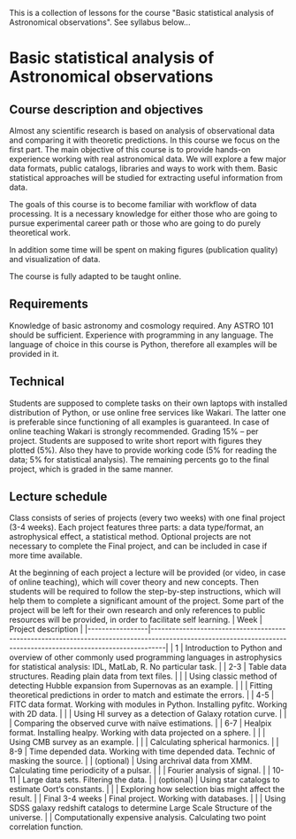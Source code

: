 This is a collection of lessons for the course "Basic statistical analysis of Astronomical observations". See syllabus below...

# Basic statistical analysis of Astronomical observations #

## Course description and objectives ##

Almost any scientific research is based on analysis of observational data and comparing it with theoretic predictions. In this course we focus on the first part. The main objective of this course is to provide hands-on experience working with real astronomical data. We will explore a few major data formats, public catalogs, libraries and ways to work with them. Basic statistical approaches will be studied for extracting useful information from data.

The goals of this course is to become familiar with workflow of data processing. It is a necessary knowledge for either those who are going to pursue experimental career path or those who are going to do purely theoretical work.

In addition some time will be spent on making figures (publication quality) and visualization of data.

The course is fully adapted to be taught online.

## Requirements ##

Knowledge of basic astronomy and cosmology required. Any ASTRO 101 should be sufficient.
Experience with programming in any language. The language of choice in this course is Python, therefore all examples will be provided in it.

## Technical ##

Students are supposed to complete tasks on their own laptops with installed distribution of Python, or use online free services like Wakari. The latter one is preferable since functioning of all examples is guaranteed. In case of online teaching Wakari is strongly recommended.
Grading
15% – per project. Students are supposed to write short report with figures they plotted (5%). Also they have to provide working code (5% for reading the data; 5% for statistical analysis).
The remaining percents go to the final project, which is graded in the same manner.

## Lecture schedule ##

Class consists of series of projects (every two weeks) with one final project (3-4 weeks). Each project features three parts: a data type/format, an astrophysical effect, a statistical method. Optional projects are not necessary to complete the Final project, and can be included in case if more time available.

At the beginning of each project a lecture will be provided (or video, in case of online teaching), which will cover theory and new concepts. Then students will be required to follow the step-by-step instructions, which will help them to complete a significant amount of the project. Some part of the project will be left for their own research and only references to public resources will be provided, in order to facilitate self learning.
| Week            | Project description                                                                                                                                            |
|-----------------|----------------------------------------------------------------------------------------------------------------------------------------------------------------|
| 1               | Introduction to Python and overview of other commonly used programming languages in astrophysics for statistical analysis: IDL, MatLab, R. No particular task. |
| 2-3             | Table data structures. Reading plain data from text files.                                                                                                     |
|                 | Using classic method of detecting Hubble expansion from Supernovas as an example.                                                                              |
|                 | Fitting theoretical predictions in order to match and estimate the errors.                                                                                     |
| 4-5             | FITC data format. Working with modules in Python. Installing pyfitc. Working with 2D data.                                                                     |
|                 | Using HI survey as a detection of Galaxy rotation curve.                                                                                                       |
|                 | Comparing the observed curve with naïve estimations.                                                                                                           |
| 6-7             | Healpix format. Installing healpy. Working with data projected on a sphere.                                                                                    |
|                 | Using CMB survey as an example.                                                                                                                                |
|                 | Calculating spherical harmonics.                                                                                                                               |
| 8-9             | Time depended data. Working with time depended data. Technic of masking the source.                                                                            |
| (optional)      | Using archrival data from XMM. Calculating time periodicity of a pulsar.                                                                                       |
|                 | Fourier analysis of signal.                                                                                                                                    |
| 10-11           | Large data sets. Filtering the data.                                                                                                                           |
| (optional)      | Using star catalogs to estimate Oort’s constants.                                                                                                              |
|                 | Exploring how selection bias might affect the result.                                                                                                          |
| Final 3-4 weeks | Final project. Working with databases.                                                                                                                         |
|                 | Using SDSS galaxy redshift catalogs to determine Large Scale Structure of the universe. 
|                 | Computationally expensive analysis. Calculating two point correlation function.